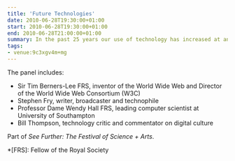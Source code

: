```yaml
---
title: 'Future Technologies'
date: 2010-06-28T19:30:00+01:00
start: 2010-06-28T19:30:00+01:00
end: 2010-06-28T21:00:00+01:00
summary: In the past 25 years our use of technology has increased at an unprecedented rate, affecting our way of life and how we function in society. What's next?
tags:
- venue:9c3xgv4m+mg
---
```

The panel includes:

* Sir Tim Berners-Lee FRS, inventor of the World Wide Web and Director of the World Wide Web Consortium (W3C)
* Stephen Fry, writer, broadcaster and technophile
* Professor Dame Wendy Hall FRS, leading computer scientist at University of Southampton
* Bill Thompson, technology critic and commentator on digital culture

Part of _See Further: The Festival of Science + Arts_.

*[FRS]: Fellow of the Royal Society
